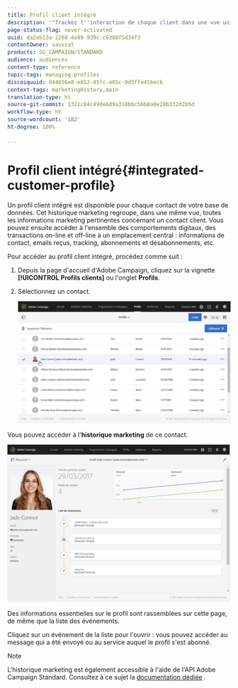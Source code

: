 ```yaml
---
title: Profil client intégré
description: '"Trackez l''interaction de chaque client dans une vue unique : le profil client intégré d''Adobe Campaign est mis à jour tout au long du cycle de vie du client."'
page-status-flag: never-activated
uuid: da2eb13a-2268-4a99-939c-c6388f5d34f3
contentOwner: sauviat
products: SG_CAMPAIGN/STANDARD
audience: audiences
content-type: reference
topic-tags: managing-profiles
discoiquuid: d44656e8-e652-45fc-a05c-0d5ffe456ecb
context-tags: marketingHistory,main
translation-type: ht
source-git-commit: 1321c84c49de6d9a318bbc5bb8a0e28b332d2b5d
workflow-type: ht
source-wordcount: '182'
ht-degree: 100%

---
```



# Profil client intégré{#integrated-customer-profile}

Un profil client intégré est disponible pour chaque contact de votre base de données. Cet historique marketing regroupe, dans une même vue, toutes les informations marketing pertinentes concernant un contact client. Vous pouvez ensuite accéder à l&#39;ensemble des comportements digitaux, des transactions on-line et off-line à un emplacement central : informations de contact, emails reçus, tracking, abonnements et désabonnements, etc.

Pour accéder au profil client intégré, procédez comme suit :

1. Depuis la page d&#39;accueil d&#39;Adobe Campaign, cliquez sur la vignette **[!UICONTROL Profils clients]** ou l&#39;onglet **Profils**.
1. Sélectionnez un contact.

   ![](assets/mkt_hist_access.png)

Vous pouvez accéder à l&#39;**historique marketing** de ce contact.

![](assets/mkt_hist_view.png)

Des informations essentielles sur le profil sont rassemblées sur cette page, de même que la liste des événements.

Cliquez sur un événement de la liste pour l&#39;ouvrir : vous pouvez accéder au message qui a été envoyé ou au service auquel le profil s&#39;est abonné.

>[!NOTE]
>
>L&#39;historique marketing est également accessible à l&#39;aide de l&#39;API Adobe Campaign Standard. Consultez à ce sujet la [documentation dédiée](../../api/using/interacting-with-marketing-history.md) .
